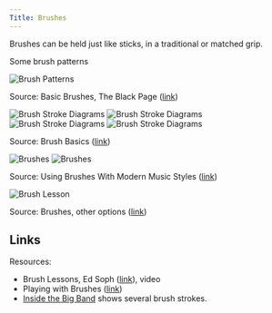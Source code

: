 ```yaml
---
Title: Brushes
---
```

Brushes can be held just like sticks, in a traditional or matched grip.

Some brush patterns

![Brush Patterns](https://i.imgur.com/5m6NF8e.jpg)

Source: Basic Brushes, The Black Page ([link](https://www.theblackpage.net/technique/basic-brushes))

![Brush Stroke Diagrams](https://i.imgur.com/ON9QIoO.jpg)
![Brush Stroke Diagrams](https://i.imgur.com/HOLBDzj.jpg)
![Brush Stroke Diagrams](https://i.imgur.com/StHRlsw.jpg)
![Brush Stroke Diagrams](https://i.imgur.com/bI3OfUx.jpg)

Source: Brush Basics ([link](http://www.paulwertico.com/articles/brushbasics.php))

![Brushes](https://i.imgur.com/UXxFJkz.gif)
![Brushes](https://i.imgur.com/DCdMvdi.gif)

Source: Using Brushes With Modern Music Styles ([link](http://drumdrums.com/brushes.html))

![Brush Lesson](https://i.imgur.com/g99RXVI.png)

Source: Brushes, other options ([link](http://www.authenticdrummer.com/technique-lesson-brushes-other-options/))

## Links

Resources:

- Brush Lessons, Ed Soph ([link](https://www.youtube.com/watch?v=poX07Mxjxeg)), video
- Playing with Brushes ([link](http://www.gasperbertoncelj.com/brushes.html))
- [Inside the Big Band](https://youtu.be/6CH-IE99ZvU?t=1h1m36s) shows several brush strokes.
